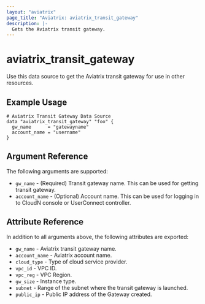 ```yaml
---
layout: "aviatrix"
page_title: "Aviatrix: aviatrix_transit_gateway"
description: |-
  Gets the Aviatrix transit gateway.
---
```


# aviatrix_transit_gateway

Use this data source to get the Aviatrix transit gateway for use in other resources.

## Example Usage

```hcl
# Aviatrix Transit Gateway Data Source
data "aviatrix_transit_gateway" "foo" {
  gw_name      = "gatewayname"
  account_name = "username"
}
```

## Argument Reference

The following arguments are supported:

* `gw_name` - (Required) Transit gateway name. This can be used for getting transit gateway.
* `account_name` - (Optional) Account name. This can be used for logging in to CloudN console or UserConnect controller.

## Attribute Reference

In addition to all arguments above, the following attributes are exported:

* `gw_name` - Aviatrix transit gateway name.
* `account_name` - Aviatrix account name.
* `cloud_type` - Type of cloud service provider.
* `vpc_id` - VPC ID.
* `vpc_reg` - VPC Region.
* `gw_size` - Instance type.
* `subnet` - Range of the subnet where the transit gateway is launched.
* `public_ip` - Public IP address of the Gateway created.

